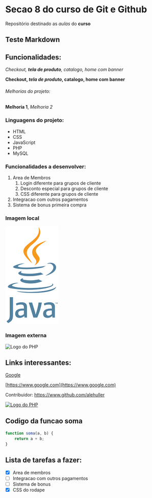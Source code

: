 # Secao 8 do curso de Git e Github

Repositório destinado as *aulas* do **curso**

## Teste Markdown
## Funcionalidades:

_Checkout, **tela de produto**, catalogo, home com banner_

**Checkout, _tela de produto_, catalogo, home com banner**

###### Melhorias do projeto:

__Melhoria 1__, _Melhoria 2_

### Linguagens do projeto:

* HTML
* CSS
* JavaScript
* PHP
* MySQL

### Funcionalidades a desenvolver:

1. Area de Membros
    1. Login diferente para grupos de cliente
    2. Desconto especial para grupos de cliente
    3. CSS diferente para grupos de cliente
2. Integracao com outros pagamentos
3. Sistema de bonus primeira compra

### Imagem local

![Logo do Java](img/java.png)

### Imagem externa

![Logo do PHP](https://upload.wikimedia.org/wikipedia/commons/2/27/PHP-logo.svg)

## Links interessantes:

[Google](https://www.google.com)

[https://www.google.com](https://www.google.com)

Contribuidor: https://www.github.com/alehuller

[![Logo do PHP](https://upload.wikimedia.org/wikipedia/commons/2/27/PHP-logo.svg)](https://www.github.com/alehuller)

## Codigo da funcao soma

```javascript
function soma(a, b) {
    return a + b;
}
```

## Lista de tarefas a fazer:

- [x] Area de membros
- [ ] Integracao com outros pagamentos
- [ ] Sistema de bonus
- [x] CSS do rodape